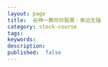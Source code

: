 ```yaml
---
layout: page
title:  谷神一教你炒股票：单边无锚
category: stock-course
tags:
keywords:
description:  
published:  false
---
```

















